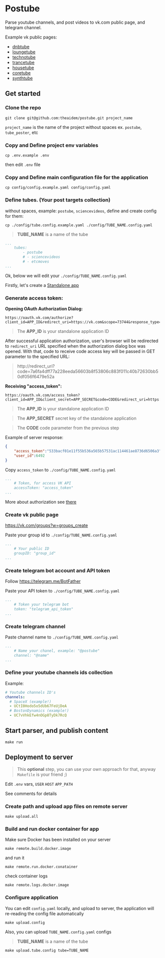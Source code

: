 # Postube

Parse youtube channels, and post videos to vk.com public page, and telegram channel. 

Example vk public pages: 

+ [dnbtube](https://vk.com/dnbtube)
+ [loungetube](https://vk.com/loungetube)
+ [technotube](https://vk.com/techno.tube)
+ [trancetube](https://vk.com/trancetube)
+ [housetube](https://vk.com/housetube)
+ [coretube](https://vk.com/core.tube)
+ [synthtube](https://vk.com/synthtube)

## Get started

### Clone the repo

```git clone git@github.com:theaidem/postube.git project_name```

`project_name` is the name of the project without spaces ex. `postube`, `tube_poster`, etc

### Copy and Define project env variables

```cp .env.example .env```

then edit `.env` file

### Copy and Define main configuration file for the application

```cp config/config.example.yaml config/config.yaml```


### Define tubes. (Your post targets collection)

without spaces, example: `postube`, `sciencevideos`, define and create config for them: 

`cp ./config/tube.config.example.yaml ./config/TUBE_NAME.config.yaml`

> **TUBE_NAME** is a name of the tube

```yaml
...
    tubes:
        - postube
        # - sciencevideos
        # - etcmoves
...
```

Ok, below we will edit your `./config/TUBE_NAME.config.yaml`

Firstly, let's create a [Standalone app](https://vk.com/editapp?act=create)

### Generate access token:

**Opening OAuth Authorization Dialog:**

 ```
 https://oauth.vk.com/authorize?client_id=APP_ID&redirect_uri=https://vk.com&scope=73744&response_type=code&v=5.92
 ```

 > The **APP_ID** is your standalone application ID

 After successful application authorization, user's browser will be redirected to ``redirect_uri`` URL specified when the authorization dialog box was opened. With that, code to receive code access key will be passed in GET parameter to the specified URL:

 > http://redirect_uri?code=7a6fa4dff77a228eeda56603b8f53806c883f011c40b72630bb50df056f6479e52a

 **Receiving "access_token":**

 ```
 https://oauth.vk.com/access_token?client_id=APP_ID&client_secret=APP_SECRET&code=CODE&redirect_uri=https://vk.com
```

 > The **APP_ID** is your standalone application ID

 > The **APP_SECRET** secret key of the standalone application
 
 > The **CODE** code parameter from the previous step

Example of server response:

```json
{
    "access_token":"533bacf01e11f55b536a565b57531ac114461ae8736d6506a3", "expires_in":43200, 
    "user_id":6492
}
```

Copy ``access_token`` to `./config/TUBE_NAME.config.yaml`

```yaml
...
    # Token, for access VK API
    accessToken: "access_token"
...
```

More about authorization see [there](https://vk.com/dev/auth_sites)

### Create vk public page

https://vk.com/groups?w=groups_create

Paste your group id to `./config/TUBE_NAME.config.yaml`

```yaml
...
    # Your public ID
    groupID: "group_id"
...
```

### Create telegram bot account and API token

Follow https://telegram.me/BotFather 

Paste your API token to `./config/TUBE_NAME.config.yaml`

```yaml
...
    # Token your telegram bot
    token: "telegram_api_token"
...
```

### Create telegram channel

Paste channel name to `./config/TUBE_NAME.config.yaml`

```yaml
...
    # Name your chanel, example: "@postube"
    channel: "@name"
...
```

### Define your youtube channels ids collection

 Example:

```yaml
# Youtube channels ID's
channels:
  # SpaceX (example!)
  - UCtI0Hodo5o5dUb67FeUjDeA
  # BostonDynamics (example!)
  - UC7vVhkEfw4nOGp8TyDk7RcQ
```

## Start parser, and publish content

```shell
make run
```

## Deployment to server

> This **optional** step, you can use your own approach for that, anyway `Makefile` is your friend ;)

Edit `.env` vars, `USER` `HOST` `APP_PATH`

See comments for details

### Create path and upload app files on remote server

```shell
make upload.all
```

### Build and run docker container for app

Make sure Docker has been installed on your server 

```shell
make remote.build.docker.image
```

and run it

```shell
make remote.run.docker.conatainer
```

check container logs

```shell
make remote.logs.docker.image
```

### Configure application

You can edit `config.yaml` locally, and upload to server, the application will re-reading the config file automatically

```shell
make upload.config
```

Also, you can upload `TUBE_NAME.config.yaml` configs

> **TUBE_NAME** is a name of the tube

```shell
make upload.tube.config tube=TUBE_NAME
```


